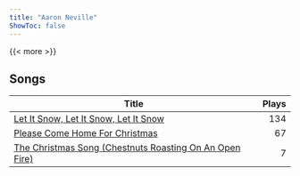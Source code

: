 ```yaml
---
title: "Aaron Neville"
ShowToc: false
---
```


{{< more >}}

## Songs
Title | Plays 
----- | -----: 
[Let It Snow, Let It Snow, Let It Snow](/songs/let-it-snow-let-it-snow-let-it-snow) | 134
[Please Come Home For Christmas](/songs/please-come-home-for-christmas) | 67
[The Christmas Song (Chestnuts Roasting On An Open Fire)](/songs/the-christmas-song-chestnuts-roasting-on-an-open-fire) | 7

